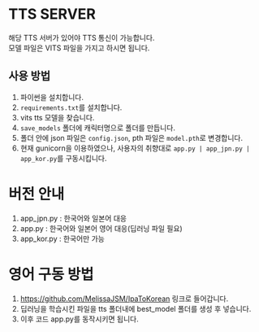 # TTS SERVER

해당 TTS 서버가 있어야 TTS 통신이 가능합니다.  
모델 파일은 VITS 파일을 가지고 하시면 됩니다.

## 사용 방법
1. 파이썬을 설치합니다.
2. `requirements.txt`를 설치합니다.
3. vits tts 모델을 찾습니다.
4. `save_models` 폴더에 캐릭터명으로 폴더를 만듭니다.
5. 폴더 안에 json 파일은 `config.json`, pth 파일은 `model.pth`로 변경합니다.
6. 현재 gunicorn을 이용하였으나, 사용자의 취향대로 `app.py | app_jpn.py | app_kor.py`를 구동시킵니다.

# 버전 안내
1. app_jpn.py : 한국어와 일본어 대응
2. app.py : 한국어와 일본어 영어 대응(딥러닝 파일 필요)
3. app_kor.py : 한국어만 가능

# 영어 구동 방법
1. https://github.com/MelissaJSM/IpaToKorean 링크로 들어갑니다.
2. 딥러닝을 학습시킨 파일을 tts 폴더내에 best_model 폴더를 생성 후 넣습니다.
3. 이후 코드 app.py를 동작시키면 됩니다.
